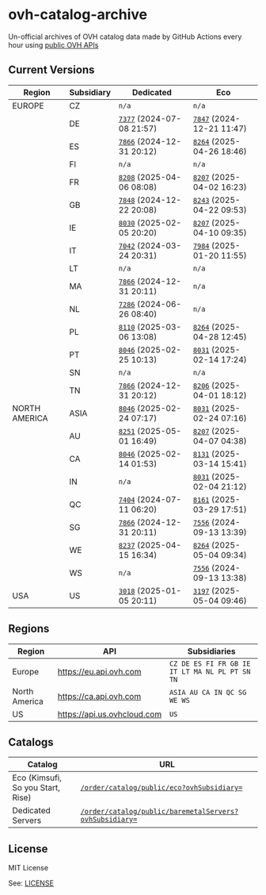 # ovh-catalog-archive

Un-official archives of OVH catalog data made by GitHub Actions
every hour using [public OVH APIs](https://eu.api.ovh.com/console/?section=%2Forder&branch=v1#get-/order/catalog/public/eco)

## Current Versions

<!-- Do not change part below, it will be automatically replaced by GHA -->

<!-- Start status -->
<!-- generated at Tue May 13 20:49:51 CEST 2025 -->
| Region | Subsidiary | Dedicated | Eco |
|--------|------------ | --- | --- |
| EUROPE | CZ | `n/a` | `n/a` |
| | DE | [`7377`](metal/DE.json) (2024-07-08 21:57) | [`7847`](eco/DE.json) (2024-12-21 11:47) |
| | ES | [`7866`](metal/ES.json) (2024-12-31 20:12) | [`8264`](eco/ES.json) (2025-04-26 18:46) |
| | FI | `n/a` | `n/a` |
| | FR | [`8208`](metal/FR.json) (2025-04-06 08:08) | [`8207`](eco/FR.json) (2025-04-02 16:23) |
| | GB | [`7848`](metal/GB.json) (2024-12-22 20:08) | [`8243`](eco/GB.json) (2025-04-22 09:53) |
| | IE | [`8030`](metal/IE.json) (2025-02-05 20:20) | [`8207`](eco/IE.json) (2025-04-10 09:35) |
| | IT | [`7042`](metal/IT.json) (2024-03-24 20:31) | [`7984`](eco/IT.json) (2025-01-20 11:55) |
| | LT | `n/a` | `n/a` |
| | MA | [`7866`](metal/MA.json) (2024-12-31 20:11) | `n/a` |
| | NL | [`7286`](metal/NL.json) (2024-06-26 08:40) | `n/a` |
| | PL | [`8110`](metal/PL.json) (2025-03-06 13:08) | [`8264`](eco/PL.json) (2025-04-28 12:45) |
| | PT | [`8046`](metal/PT.json) (2025-02-25 10:13) | [`8031`](eco/PT.json) (2025-02-14 17:24) |
| | SN | `n/a` | `n/a` |
| | TN | [`7866`](metal/TN.json) (2024-12-31 20:12) | [`8206`](eco/TN.json) (2025-04-01 18:12) |
| NORTH AMERICA | ASIA | [`8046`](metal/ASIA.json) (2025-02-24 07:17) | [`8031`](eco/ASIA.json) (2025-02-24 07:16) |
| | AU | [`8251`](metal/AU.json) (2025-05-01 16:49) | [`8207`](eco/AU.json) (2025-04-07 04:38) |
| | CA | [`8046`](metal/CA.json) (2025-02-14 01:53) | [`8131`](eco/CA.json) (2025-03-14 15:41) |
| | IN | `n/a` | [`8031`](eco/IN.json) (2025-02-04 21:12) |
| | QC | [`7404`](metal/QC.json) (2024-07-11 06:20) | [`8161`](eco/QC.json) (2025-03-29 17:51) |
| | SG | [`7866`](metal/SG.json) (2024-12-31 20:11) | [`7556`](eco/SG.json) (2024-09-13 13:39) |
| | WE | [`8237`](metal/WE.json) (2025-04-15 16:34) | [`8264`](eco/WE.json) (2025-05-04 09:34) |
| | WS | `n/a` | [`7556`](eco/WS.json) (2024-09-13 13:38) |
| USA | US | [`3018`](metal/US.json) (2025-01-05 20:11) | [`3197`](eco/US.json) (2025-05-04 09:46) |
<!-- End status -->

## Regions

| Region        | API                           | Subsidiaries                                   |
| ------------- | ----------------------------- | ---------------------------------------------- |
| Europe        | <https://eu.api.ovh.com>      | `CZ DE ES FI FR GB IE IT LT MA NL PL PT SN TN` |
| North America | <https://ca.api.ovh.com>      | `ASIA AU CA IN QC SG WE WS`                    |
| US            | <https://api.us.ovhcloud.com> | `US`                                           |

## Catalogs

| Catalog | URL |
| --------------------------------- | ----------------------------------------------------------------------------------------------------------------------------------------------------------------- |
| Eco (Kimsufi, So you Start, Rise) | [`/order/catalog/public/eco?ovhSubsidiary=`](https://eu.api.ovh.com/console/?section=%2Forder&branch=v1#get-/order/catalog/public/eco)                            |
| Dedicated Servers                 | [`/order/catalog/public/baremetalServers?ovhSubsidiary=`](https://eu.api.ovh.com/console/?section=%2Forder&branch=v1#get-/order/catalog/public/baremetalServers)  |

## License

MIT License

See: [LICENSE](LICENSE.md)
